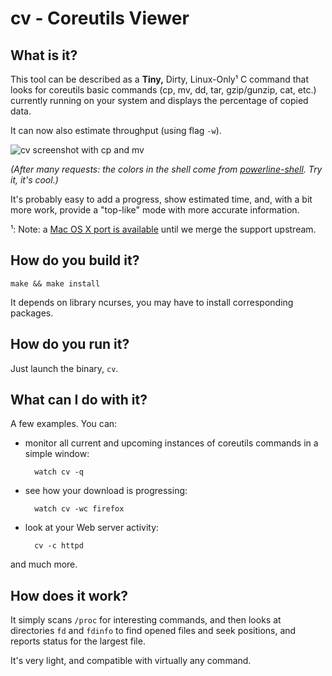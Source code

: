 cv - Coreutils Viewer
=====================

What is it?
-----------

This tool can be described as a **Tiny,** Dirty, Linux-Only¹ C command
that looks for coreutils basic commands (cp, mv, dd, tar, gzip/gunzip,
cat, etc.) currently running on your system and displays the
percentage of copied data.

It can now also estimate throughput (using flag `-w`).

![cv screenshot with cp and mv](https://raw.github.com/Xfennec/cv/master/capture.png)

_(After many requests: the colors in the shell come from [powerline-shell](https://github.com/milkbikis/powerline-shell). Try it, it's cool.)_

It's probably easy to add a progress, show estimated time, and, with a
bit more work, provide a "top-like" mode with more accurate
information.

¹: Note: a [Mac OS X port is available](https://github.com/BestPig/cv) until we
merge the support upstream.

How do you build it?
--------------------

    make && make install

It depends on library ncurses, you may have to install corresponding packages.

How do you run it?
------------------

Just launch the binary, `cv`.


What can I do with it?
----------------------

A few examples. You can:

* monitor all current and upcoming instances of coreutils commands in
  a simple window:

        watch cv -q

* see how your download is progressing:

        watch cv -wc firefox

* look at your Web server activity:

        cv -c httpd

and much more.

How does it work?
-----------------

It simply scans `/proc` for interesting commands, and then looks at
directories `fd` and `fdinfo` to find opened files and seek positions,
and reports status for the largest file.

It's very light, and compatible with virtually any command.
